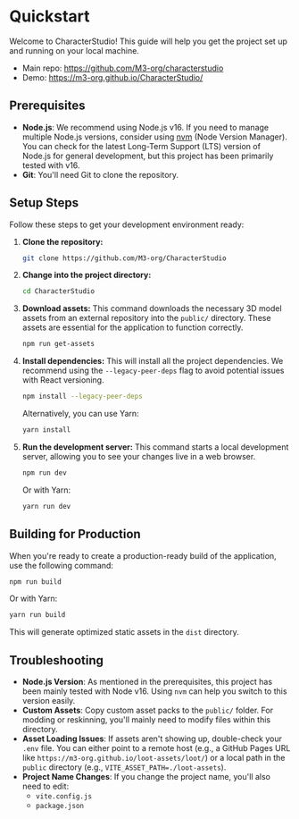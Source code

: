 # Quickstart

Welcome to CharacterStudio! This guide will help you get the project set up and running on your local machine.

- Main repo: https://github.com/M3-org/characterstudio
- Demo: https://m3-org.github.io/CharacterStudio/

## Prerequisites

- **Node.js**: We recommend using Node.js v16. If you need to manage multiple Node.js versions, consider using [nvm](https://github.com/nvm-sh/nvm) (Node Version Manager). You can check for the latest Long-Term Support (LTS) version of Node.js for general development, but this project has been primarily tested with v16.
- **Git**: You'll need Git to clone the repository.

## Setup Steps

Follow these steps to get your development environment ready:

1.  **Clone the repository:**
    ```bash
    git clone https://github.com/M3-org/CharacterStudio
    ```

2.  **Change into the project directory:**
    ```bash
    cd CharacterStudio
    ```

3.  **Download assets:**
    This command downloads the necessary 3D model assets from an external repository into the `public/` directory. These assets are essential for the application to function correctly.
    ```bash
    npm run get-assets
    ```

4.  **Install dependencies:**
    This will install all the project dependencies. We recommend using the `--legacy-peer-deps` flag to avoid potential issues with React versioning.
    ```bash
    npm install --legacy-peer-deps
    ```
    Alternatively, you can use Yarn:
    ```bash
    yarn install
    ```

5.  **Run the development server:**
    This command starts a local development server, allowing you to see your changes live in a web browser.
    ```bash
    npm run dev
    ```
    Or with Yarn:
    ```bash
    yarn run dev
    ```

## Building for Production

When you're ready to create a production-ready build of the application, use the following command:
```bash
npm run build
```
Or with Yarn:
```bash
yarn run build
```
This will generate optimized static assets in the `dist` directory.

## Troubleshooting

- **Node.js Version**: As mentioned in the prerequisites, this project has been mainly tested with Node v16. Using `nvm` can help you switch to this version easily.
- **Custom Assets**: Copy custom asset packs to the `public/` folder. For modding or reskinning, you'll mainly need to modify files within this directory.
- **Asset Loading Issues**: If assets aren't showing up, double-check your `.env` file. You can either point to a remote host (e.g., a GitHub Pages URL like `https://m3-org.github.io/loot-assets/loot/`) or a local path in the `public` directory (e.g., `VITE_ASSET_PATH=./loot-assets`).
- **Project Name Changes**: If you change the project name, you'll also need to edit:
    - `vite.config.js`
    - `package.json`
